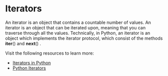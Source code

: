 # Iterators

An iterator is an object that contains a countable number of values. An iterator is an object that can be iterated upon, meaning that you can traverse through all the values. Technically, in Python, an iterator is an object which implements the iterator protocol, which consist of the methods **iter**() and **next**() .

Visit the following resources to learn more:

- [Iterators in Python](https://www.w3schools.com/python/python_iterators.asp)
- [Python Iterators](https://www.geeksforgeeks.org/iterators-in-python/)
